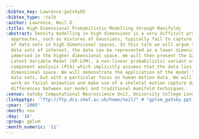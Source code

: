 ```yaml
---
:bibtex_key: Lawrence:gatsby05
:bibtex_type: :talk
:author: Lawrence, Neil D.
:title: High Dimensional Probabilistic Modelling through Manifolds
:abstract: Density modelling in high dimensions is a very difficult problem. Traditional
  approaches, such as mixtures of Gaussians, typically fail to capture the structure
  of data sets in high dimensional spaces. In this talk we will argue that for many
  data sets of interest, the data can be represented as a lower dimensional manifold
  immersed in the higher dimensional space. We will then present the Gaussian Process
  Latent Variable Model (GP-LVM), a non-linear probabilistic variant of principal
  component analysis (PCA) which implicitly assumes that the data lies on a lower
  dimensional space. We will demonstrate the application of the model to a range of
  data sets, but with a particular focus on human motion data. We will show some preliminary
  work on facial animation and make use of a skeletal motion capture data set to illustrate
  differences between our model and traditional manifold techniques.
:venue: Gatsby Computational Neuroscience Unit, University College London, U.K.
:linkpptgz: '"ftp://ftp.dcs.shef.ac.uk/home/neil/" # "gplvm_gatsby.ppt.gz"'
:year: '2005'
:month: nov
:day: '16'
:group: gplvm
:month_numeric: '11'
---
```

